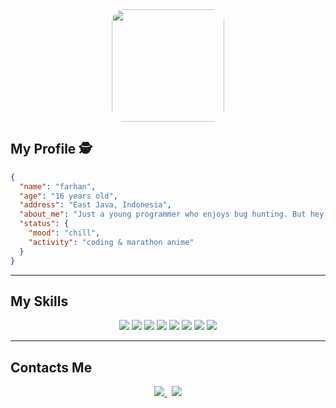 <div align="center">
  <img src="https://media.tenor.com/nM8dVqlFQKAAAAAi/blue-archive-jumping.gif" width="180" style="border-radius: 20px;" />
</div>

## My Profile 🕵️
```json
{
  "name": "farhan",
  "age": "16 years old",
  "address": "East Java, Indonesia",
  "about_me": "Just a young programmer who enjoys bug hunting. But hey... I'm not a hacker! :v",
  "status": {
    "mood": "chill",
    "activity": "coding & marathon anime"
  }
}
```
---

## My Skills

<div align="center">
  <img src="https://img.shields.io/badge/html--css-1a1a1a?style=for-the-badge&logo=html5&logoColor=orange" />
  <img src="https://img.shields.io/badge/nodejs-1a1a1a?style=for-the-badge&logo=node.js&logoColor=green" />
  <img src="https://img.shields.io/badge/python-1a1a1a?style=for-the-badge&logo=python&logoColor=yellow" />
  <img src="https://img.shields.io/badge/dev%20bot-1a1a1a?style=for-the-badge&logo=discord&logoColor=white" />
  <img src="https://img.shields.io/badge/pentes%20tools-1a1a1a?style=for-the-badge&logo=kali-linux&logoColor=white" />
  <img src="https://img.shields.io/badge/mancing-1a1a1a?style=for-the-badge&logo=fishing&logoColor=blue" />
  <img src="https://img.shields.io/badge/tidur-1a1a1a?style=for-the-badge&logo=coffeescript&logoColor=white" />
  <img src="https://img.shields.io/badge/marathon%20anime-1a1a1a?style=for-the-badge&logo=tvtime&logoColor=yellow" />
</div>

---

## Contacts Me

<div align="center">
  <a href="https://t.me/yourtelegramusername">
    <img src="https://img.shields.io/badge/Telegram-2CA5E0?style=for-the-badge&logo=telegram&logoColor=white" />
  </a>
  &nbsp;
  <a href="https://wa.me/6281234567890">
    <img src="https://img.shields.io/badge/WhatsApp-25D366?style=for-the-badge&logo=whatsapp&logoColor=white" />
  </a>
</div>
